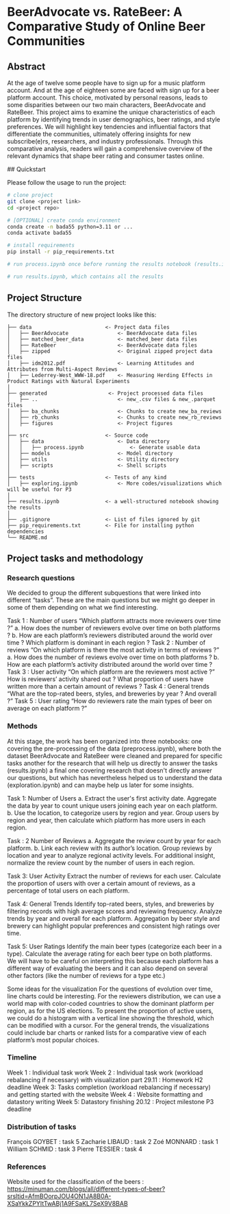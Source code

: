 # BeerAdvocate vs. RateBeer: A Comparative Study of Online Beer Communities

## Abstract
At the age of twelve some people have to sign up for a music platform account. And at the age of eighteen some are faced with sign up for a beer platform account. This choice, motivated by personal reasons, leads to some disparities between our two main characters, BeerAdvocate and RateBeer. This project aims to examine the unique characteristics of each platform by identifying trends in user demographics, beer ratings, and style preferences. We will highlight key tendencies and influential factors that differentiate the communities, ultimately offering insights for new subscribe(e)rs, researchers, and industry professionals. Through this comparative analysis, readers will gain a comprehensive overview of the relevant dynamics that shape beer rating and consumer tastes online.

## Quickstart

Please follow the usage to run the project:
```bash
# clone project
git clone <project link>
cd <project repo>

# [OPTIONAL] create conda environment
conda create -n bada55 python=3.11 or ...
conda activate bada55

# install requirements
pip install -r pip_requirements.txt

# run process.ipynb once before running the results notebook (results.ipynb) to preprocess the data

# run results.ipynb, which contains all the results 
```

## Project Structure

The directory structure of new project looks like this:

```
├── data                        <- Project data files
│   ├── BeerAdvocate                <- BeerAdvocate data files
│   ├── matched_beer_data           <- matched_beer data files
│   ├── RateBeer                    <- BeerAdvocate data files
│   ├── zipped                      <- Original zipped project data files
│   ├── idm2012.pdf                 <- Learning Attitudes and Attributes from Multi-Aspect Reviews
│   ├── Lederrey-West_WWW-18.pdf    <- Measuring Herding Effects in Product Ratings with Natural Experiments
│
├── generated                    <- Project processed data files
│   ├── ..                          <- new_.csv files & new_.parquet files
│   ├── ba_chunks                   <- Chunks to create new_ba_reviews
│   ├── rb_chunks                   <- Chunks to create new_rb_reviews
│   ├── figures                     <- Project figures
│
├── src                         <- Source code
│   ├── data                        <- Data directory
│   │   ├── process.ipynb               <- Generate usable data 
│   ├── models                      <- Model directory
│   ├── utils                       <- Utility directory
│   ├── scripts                     <- Shell scripts
│
├── tests                       <- Tests of any kind
│   ├── exploring.ipynb             <- More codes/visualizations which will be useful for P3
│
├── results.ipynb               <- a well-structured notebook showing the results
│
├── .gitignore                  <- List of files ignored by git
├── pip_requirements.txt        <- File for installing python dependencies
└── README.md
```

## Project tasks and methodology

### Research questions
We decided to group the different subquestions that were linked into different “tasks”. These are the main questions but we might go deeper in some of them depending on what we find interesting. 

Task 1 : Number of users
“Which platform attracts more reviewers over time ?”
    a. How does the number of reviewers evolve over time on both platforms ?
    b. How are each platform’s reviewers distributed around the world over time ? Which platform is dominant in each region ?
Task 2 : Number of reviews
“On which platform is there the most activity in terms of reviews ?”
    a. How does the number of reviews evolve over time on both platforms ?
    b. How are each platform’s activity distributed around the world over time ? 
Task 3 : User activity
“On which platform are the reviewers most active ?”
    How is reviewers’ activity shared out ? What proportion of users have written more than a certain amount of reviews ?
Task 4 : General trends
“What are the top-rated beers, styles, and breweries by year ? And overall ?”
Task 5 : User rating
“How do reviewers rate the main types of beer on average on each platform ?”

### Methods 
At this stage, the work has been organized into three notebooks:
one covering the pre-processing of the data (preprocess.ipynb), where both the dataset BeerAdvocate and RateBeer were cleaned and prepared for specific tasks
another for the research that will help us directly to answer the tasks (results.ipynb) 
a final one covering research that doesn't directly answer our questions, but which has nevertheless helped us to understand the data (exploration.ipynb) and can maybe help us later for some insights.

Task 1: Number of Users
    a. Extract the user's first activity date. Aggregate the data by year to count unique users joining each year on each platform. 
    b. Use the location, to categorize users by region and year. Group users by region and year, then calculate which platform has more users in each region.

Task : 2 Number of Reviews
    a. Aggregate the review count by year for each platform. 
    b. Link each review with its author’s location. Group reviews by location and year to analyze regional activity levels. For additional insight, normalize the review count by the number of users in each region.

Task 3: User Activity
Extract the number of reviews for each user. Calculate the proportion of users with over a certain amount of reviews, as a percentage of total users on each platform.

Task 4: General Trends
Identify top-rated beers, styles, and breweries by filtering records with high average scores and reviewing frequency. Analyze trends by year and overall for each platform. Aggregation by beer style and brewery can highlight popular preferences and consistent high ratings over time.

Task 5: User Ratings
Identify the main beer types (categorize each beer in a type). Calculate the average rating for each beer type on both platforms. We will have to be careful on interpreting this because each platform has a different way of evaluating the beers and it can also depend on several other factors (like the number of reviews for a type etc.)

Some ideas for the visualization
For the questions of evolution over time, line charts could be interesting. For the reviewers distribution, we can use a world map with color-coded countries to show the dominant platform per region, as for the US elections. To present the proportion of active users, we could do a histogram with a vertical line showing the threshold, which can be modified with a cursor. For the general trends, the visualizations could include bar charts or ranked lists for a comparative view of each platform’s most popular choices.

### Timeline 
Week 1 : Individual task work
Week 2 : Individual task work (workload rebalancing if necessary) with visualization part
29.11 : Homework H2 deadline
Week 3: Tasks completion (workload rebalancing if necessary) and getting started with the website
Week 4 : Website formatting and datastory writing
Week 5: Datastory finishing
20.12 : Project milestone P3 deadline

### Distribution of tasks
François GOYBET : task 5
Zacharie LIBAUD : task 2
Zoé MONNARD : task 1
William SCHMID : task 3
Pierre TESSIER : task 4

### References
Website used for the classification of the beers : https://minuman.com/blogs/all/different-types-of-beer?srsltid=AfmBOorpJOU4ON1JA8B0A-XSaYkkZPYItTwABj1A9FSaKL7SeX9V8BAB